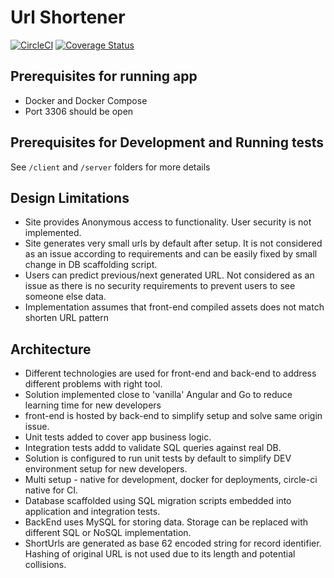 # Url Shortener

[![CircleCI](https://circleci.com/gh/dharnitski/url-shortener.svg?style=svg)](https://circleci.com/gh/dharnitski/url-shortener)
[![Coverage Status](https://coveralls.io/repos/github/dharnitski/url-shortener/badge.svg)](https://coveralls.io/github/dharnitski/url-shortener)

## Prerequisites for running app

* Docker and Docker Compose
* Port 3306 should be open

## Prerequisites for Development and Running tests

See `/client` and `/server` folders for more details

## Design Limitations

* Site provides Anonymous access to functionality. User security is not implemented.
* Site generates very small urls by default after setup. It is not considered as an issue according to requirements and can be easily fixed by small change in DB scaffolding script.
* Users can predict previous/next generated URL. Not considered as an issue as there is no security requirements to prevent users to see someone else data.
* Implementation assumes that front-end compiled assets does not match shorten URL pattern

## Architecture

* Different technologies are used for front-end and back-end to address different problems with right tool.
* Solution implemented close to 'vanilla' Angular and Go to reduce learning time for new developers
* front-end is hosted by back-end to simplify setup and solve same origin issue.
* Unit tests added to cover app business logic.
* Integration tests addd to validate SQL queries against real DB.
* Solution is configured to run unit tests by default to simplify DEV environment setup for new developers.
* Multi setup - native for development, docker for deployments, circle-ci native for CI.
* Database scaffolded using SQL migration scripts embedded into application and integration tests.
* BackEnd uses MySQL for storing data. Storage can be replaced with different SQL or NoSQL implementation.
* ShortUrls are generated as base 62 encoded string for record identifier. Hashing of original URL is not used due to its length and potential collisions.

